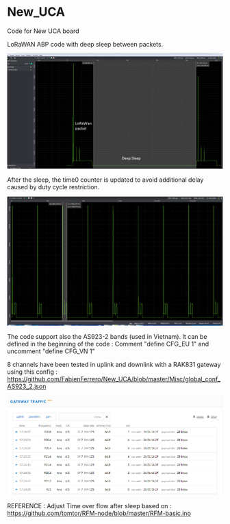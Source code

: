 # New_UCA
Code for New UCA board

LoRaWAN ABP code with deep sleep between packets.

![LoRaWan power](https://github.com/FabienFerrero/New_UCA/blob/master/Misc/lorawan.png "LoRaWan power")

After the sleep, the time0 counter is updated to avoid additional delay caused by duty cycle restriction.

![LoRaWan power](https://github.com/FabienFerrero/New_UCA/blob/master/Misc/lorawan2.png "LoRaWan power")


The code support also the AS923-2 bands (used in Vietnam).
It can be defined in the beginning of the code : 
Comment "define CFG_EU 1" and uncomment "define CFG_VN 1"

8 channels have been tested in uplink and downlink with a RAK831 gateway using this config :
https://github.com/FabienFerrero/New_UCA/blob/master/Misc/global_conf_AS923_2.json

![LoRaWan power](https://github.com/FabienFerrero/New_UCA/blob/master/Misc/VN_bands.png "LoRaWan power")

REFERENCE : 
Adjust Time over flow after sleep based on : 
https://github.com/tomtor/RFM-node/blob/master/RFM-basic.ino

